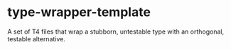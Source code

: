 type-wrapper-template
=====================

A set of T4 files that wrap a stubborn, untestable type with an orthogonal, testable alternative.